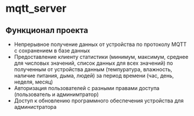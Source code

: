 # mqtt_server
## Функционал проекта

* Непрерывное получение данных от устройства по протоколу MQTT с сохранением в базе данных
* Предоставление клиенту статистики (минимум, максимум, среднее для числовых значений, список данных для всех значений) по полученным от устройства данным 
(темпуратура, влажность, наличие питания, дыма, людей) за период времени (час, день, неделя, месяц)
* Авторизация пользователей с разными правами доступа (пользователь и админимтратор)
* Доступ к обновлению программного обеспечения устройства для администратора